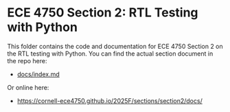 
ECE 4750 Section 2: RTL Testing with Python
==========================================================================

This folder contains the code and documentation for ECE 4750 Section
2 on the RTL testing with Python. You can find the actual section
document in the repo here:

 - [docs/index.md](docs/index.md)

Or online here:

 - https://cornell-ece4750.github.io/2025F/sections/section2/docs/
 

